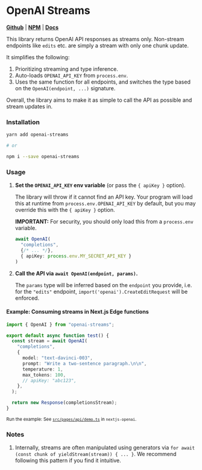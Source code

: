 # OpenAI Streams

[**Github**](https://github.com/gptlabs/openai-streams) |
[**NPM**](https://npmjs.com/package/nextjs-openai) |
[**Docs**](https://openai-streams.vercel.app)

This library returns OpenAI API responses as streams only. Non-stream endpoints
like `edits` etc. are simply a stream with only one chunk update. 

It simplifies the following:

1. Prioritizing streaming and type inference.
2. Auto-loads `OPENAI_API_KEY` from `process.env`.
3. Uses the same function for all endpoints, and switches the type based on the
   `OpenAI(endpoint, ...)` signature.

Overall, the library aims to make it as simple to call the API as possible and
stream updates in.

### Installation

```bash
yarn add openai-streams

# or

npm i --save openai-streams
```

### Usage

1. **Set the `OPENAI_API_KEY` env variable** (or pass the `{ apiKey }` option).

   The library will throw if it cannot find an API key. Your program will load
   this at runtime from `process.env.OPENAI_API_KEY` by default, but you may
   override this with the `{ apiKey }` option.

   **IMPORTANT:** For security, you should only load this from a `process.env`
   variable.

   ```ts
   await OpenAI(
     "completions", 
     {/* ... */}, 
     { apiKey: process.env.MY_SECRET_API_KEY }
   )
   ```

2. **Call the API via `await OpenAI(endpoint, params)`.**

   The `params` type will be inferred based on the `endpoint` you provide, i.e.
   for the `"edits"` endpoint, `import('openai').CreateEditRequest` will be
   enforced.

#### Example: Consuming streams in Next.js Edge functions

```ts
import { OpenAI } from "openai-streams";

export default async function test() {
  const stream = await OpenAI(
    "completions",
    {
      model: "text-davinci-003",
      prompt: "Write a two-sentence paragraph.\n\n",
      temperature: 1,
      max_tokens: 100,
      // apiKey: "abc123",
    },
  );

  return new Response(completionsStream);
}
```

<sub>Run the example: See
[`src/pages/api/demo.ts`](https://github.com/gptlabs/nextjs-openai/blob/master/src/pages/api/demo.ts)
in `nextjs-openai`.</sub>

### Notes

1. Internally, streams are often manipulated using generators via `for await
   (const chunk of yieldStream(stream)) { ... }`. We recommend following this
   pattern if you find it intuitive.